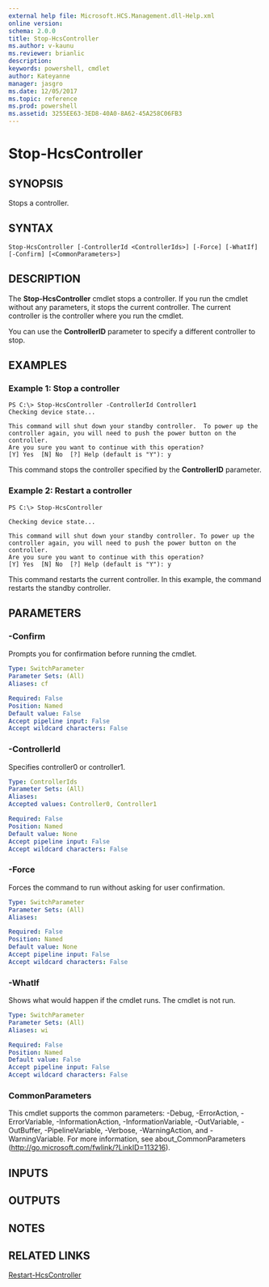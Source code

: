```yaml
---
external help file: Microsoft.HCS.Management.dll-Help.xml
online version: 
schema: 2.0.0
title: Stop-HcsController
ms.author: v-kaunu
ms.reviewer: brianlic
description: 
keywords: powershell, cmdlet
author: Kateyanne
manager: jasgro
ms.date: 12/05/2017
ms.topic: reference
ms.prod: powershell
ms.assetid: 3255EE63-3ED8-40A0-8A62-45A258C06FB3
---
```


# Stop-HcsController

## SYNOPSIS
Stops a controller.

## SYNTAX

```
Stop-HcsController [-ControllerId <ControllerIds>] [-Force] [-WhatIf] [-Confirm] [<CommonParameters>]
```

## DESCRIPTION
The **Stop-HcsController** cmdlet stops a controller.
If you run the cmdlet without any parameters, it stops the current controller.
The current controller is the controller where you run the cmdlet.

You can use the **ControllerID** parameter to specify a different controller to stop.

## EXAMPLES

### Example 1: Stop a controller
```
PS C:\> Stop-HcsController -ControllerId Controller1
Checking device state...

This command will shut down your standby controller.  To power up the 
controller again, you will need to push the power button on the controller. 
Are you sure you want to continue with this operation?
[Y] Yes  [N] No  [?] Help (default is "Y"): y
```

This command stops the controller specified by the **ControllerID** parameter.

### Example 2: Restart a controller
```
PS C:\> Stop-HcsController

Checking device state...

This command will shut down your standby controller. To power up the 
controller again, you will need to push the power button on the controller. 
Are you sure you want to continue with this operation?
[Y] Yes  [N] No  [?] Help (default is "Y"): y
```

This command restarts the current controller.
In this example, the command restarts the standby controller.

## PARAMETERS

### -Confirm
Prompts you for confirmation before running the cmdlet.

```yaml
Type: SwitchParameter
Parameter Sets: (All)
Aliases: cf

Required: False
Position: Named
Default value: False
Accept pipeline input: False
Accept wildcard characters: False
```

### -ControllerId
Specifies controller0 or controller1.

```yaml
Type: ControllerIds
Parameter Sets: (All)
Aliases: 
Accepted values: Controller0, Controller1

Required: False
Position: Named
Default value: None
Accept pipeline input: False
Accept wildcard characters: False
```

### -Force
Forces the command to run without asking for user confirmation.

```yaml
Type: SwitchParameter
Parameter Sets: (All)
Aliases: 

Required: False
Position: Named
Default value: None
Accept pipeline input: False
Accept wildcard characters: False
```

### -WhatIf
Shows what would happen if the cmdlet runs.
The cmdlet is not run.

```yaml
Type: SwitchParameter
Parameter Sets: (All)
Aliases: wi

Required: False
Position: Named
Default value: False
Accept pipeline input: False
Accept wildcard characters: False
```

### CommonParameters
This cmdlet supports the common parameters: -Debug, -ErrorAction, -ErrorVariable, -InformationAction, -InformationVariable, -OutVariable, -OutBuffer, -PipelineVariable, -Verbose, -WarningAction, and -WarningVariable. For more information, see about_CommonParameters (http://go.microsoft.com/fwlink/?LinkID=113216).

## INPUTS

## OUTPUTS

## NOTES

## RELATED LINKS

[Restart-HcsController](./Restart-HcsController.md)

